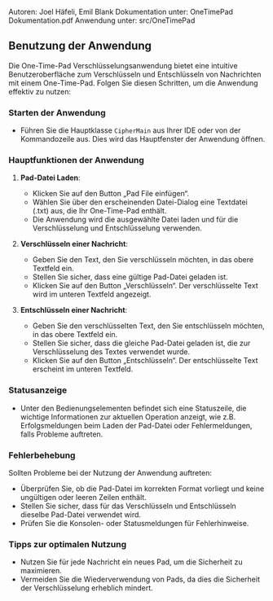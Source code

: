Autoren: Joel Häfeli, Emil Blank
Dokumentation unter: OneTimePad Dokumentation.pdf
Anwendung unter: src/OneTimePad

## Benutzung der Anwendung

Die One-Time-Pad Verschlüsselungsanwendung bietet eine intuitive Benutzeroberfläche zum Verschlüsseln und Entschlüsseln von Nachrichten mit einem One-Time-Pad. Folgen Sie diesen Schritten, um die Anwendung effektiv zu nutzen:

### Starten der Anwendung

- Führen Sie die Hauptklasse `CipherMain` aus Ihrer IDE oder von der Kommandozeile aus. Dies wird das Hauptfenster der Anwendung öffnen.

### Hauptfunktionen der Anwendung

1. **Pad-Datei Laden**:
   - Klicken Sie auf den Button „Pad File einfügen“.
   - Wählen Sie über den erscheinenden Datei-Dialog eine Textdatei (.txt) aus, die Ihr One-Time-Pad enthält. 
   - Die Anwendung wird die ausgewählte Datei laden und für die Verschlüsselung und Entschlüsselung verwenden.

2. **Verschlüsseln einer Nachricht**:
   - Geben Sie den Text, den Sie verschlüsseln möchten, in das obere Textfeld ein.
   - Stellen Sie sicher, dass eine gültige Pad-Datei geladen ist.
   - Klicken Sie auf den Button „Verschlüsseln“. Der verschlüsselte Text wird im unteren Textfeld angezeigt.

3. **Entschlüsseln einer Nachricht**:
   - Geben Sie den verschlüsselten Text, den Sie entschlüsseln möchten, in das obere Textfeld ein.
   - Stellen Sie sicher, dass die gleiche Pad-Datei geladen ist, die zur Verschlüsselung des Textes verwendet wurde.
   - Klicken Sie auf den Button „Entschlüsseln“. Der entschlüsselte Text erscheint im unteren Textfeld.

### Statusanzeige

- Unter den Bedienungselementen befindet sich eine Statuszeile, die wichtige Informationen zur aktuellen Operation anzeigt, wie z.B. Erfolgsmeldungen beim Laden der Pad-Datei oder Fehlermeldungen, falls Probleme auftreten.

### Fehlerbehebung

Sollten Probleme bei der Nutzung der Anwendung auftreten:
- Überprüfen Sie, ob die Pad-Datei im korrekten Format vorliegt und keine ungültigen oder leeren Zeilen enthält.
- Stellen Sie sicher, dass für das Verschlüsseln und Entschlüsseln dieselbe Pad-Datei verwendet wird.
- Prüfen Sie die Konsolen- oder Statusmeldungen für Fehlerhinweise.

### Tipps zur optimalen Nutzung

- Nutzen Sie für jede Nachricht ein neues Pad, um die Sicherheit zu maximieren.
- Vermeiden Sie die Wiederverwendung von Pads, da dies die Sicherheit der Verschlüsselung erheblich mindert.
